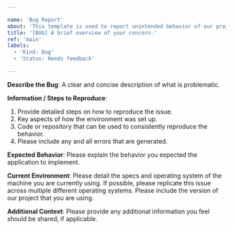 ```yaml
---

name: 'Bug Report'
about: 'This template is used to report unintended behavior of our projects.'
title: '[BUG] A brief overview of your concern.'
ref: 'main'
labels:
  - 'Kind: Bug'
  - 'Status: Needs feedback'

---
```


**Describe the Bug**: A clear and concise description of what is problematic.

**Information / Steps to Reproduce**:

1. Provide detailed steps on how to reproduce the issue.
2. Key aspects of how the environment was set up.
3. Code or repository that can be used to consistently reproduce the behavior.
4. Please include any and all errors that are generated.

**Expected Behavior**: Please explain the behavior you expected the application
to implement.

**Current Environment**: Please detail the specs and operating system of the
machine you are currently using. If possible, please replicate this issue across
multiple different operating systems. Please include the version of our project
that you are using.

**Additional Context**: Please provide any additional information you feel
should be shared, if applicable.
